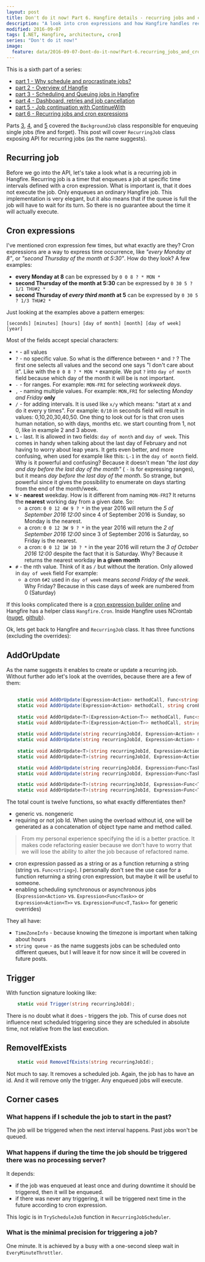 ```yaml
---
layout: post
title: Don't do it now! Part 6. Hangfire details - recurring jobs and cron expressions
description: "A look into cron expressions and how Hangfire handles recurring jobs"
modified: 2016-09-07
tags: [.NET, Hangfire, architecture, cron]
series: "Don't do it now!"
image:
  feature: data/2016-09-07-Dont-do-it-now!Part-6.recurring_jobs_and_cron_expressions/logo.jpg
---
```


This is a sixth part of a series:

- [part 1 - Why schedule and procrastinate jobs?](/Don't-do-it)
- [part 2 - Overview of Hangfie](/Don't-do-it-now!-Part-2.-Background-tasks,-job-queuing-and-scheduling-with-Hangfire/)
- [part 3 - Scheduling and Queuing jobs in Hangfire](/Don't-do-it-now!-Part-3.-Hangfire-details-jobs/)
- [part 4 - Dashboard, retries and job cancellation](/Don't-do-it-now!-Part-4.-Hangfire-details-dashboard,-retries-and-job-cancellation/)
- [part 5 - Job continuation with ContinueWith](/Don't-do-it-now!-Part-5.-Hangfire-job-continuation,-ContinueWith/)
- [part 6 - Recurring jobs and cron expressions](/Don't-do-it-now!-Part-6.-Hangfire-recurring-jobs/)

Parts [3](/Don't-do-it-now!-Part-3.-Hangfire-details-jobs/), [4](/Don't-do-it-now!-Part-4.-Hangfire-details-dashboard,-retries-and-job-cancellation/), and [5](/Don't-do-it-now!-Part-5.-Hangfire-job-continuation,-ContinueWith/) covered the `BackgroundJob` class responsible for enqueuing single jobs (fire and forget). This post will cover `RecurringJob` class exposing API for recurring jobs (as the name suggests).

## Recurring job
Before we go into the API, let's take a look what is a recurring job in Hangfire.
Recurring job is a timer that enqueues a job at specific time intervals defined with a cron expression. What is important is, that it does not execute the job. Only enqueues an ordinary Hangfire job. This implementation is very elegant, but it also means that if the queue is full the job will have to wait for its turn. So there is no guarantee about the time it will actually execute.
<!--MORE-->

## Cron expressions
I've mentioned cron expression few times, but what exactly are they? Cron expressions are a way to express time occurrence, like *"every Monday at 8"*, or *"second Thursday of the month at 5:30"*. How do they look? A few examples:

- **every Monday at 8** can be expressed by `0 0 8 ? * MON *` 
- **second Thursday of the month at 5:30** can be expressed by `0 30 5 ? 1/1 THU#2 *`
- **second Thursday of *every third month* at 5** can be expressed by `0 30 5 ? 1/3 THU#2 *`

Just looking at the examples above a pattern emerges:

`[seconds] [minutes] [hours] [day of month] [month] [day of week] [year]`

Most of the fields accept special characters:

- `*` - all values
- `?` - no specific value. So what is the difference between `*` and `?` ? The first one selects all values and the second one says "I don't care about it". Like with the `0 0 8 ? * MON *` example. We put `?` into `day of month` field because which day of the month it will be is not important.
- `-` - for ranges. For example: `MON-FRI` for selecting *workweek days*.
- `,` - naming multiple values. For example: `MON,FRI` for selecting *Monday and Friday* **only**
- `/` - for adding intervals. It is used like `x/y` which means: "start at x and do it every y times". For example: `0/10` in seconds field will result in values: 0,10,20,30,40,50. One thing to look out for is that cron uses human notation, so with days, months etc. we start counting from 1, not 0, like in example 2 and 3 above.
- `L` - last. It is allowed in two fields: `day of month` and `day of week`. This comes in handy when talking about the last day of February and not having to worry about leap years. It gets even better, and more confusing, when used for example like this: `L-1` in the `day of month` field. Why is it powerful and confusing? Because it doesn't mean *"the last day and day before the last day of the month"* ( `-` is for expressing ranges), but it means *day before the last day of the month*. So strange, but powerful since it gives the possibility to enumerate on days starting from the end of the month/week.          
- `W` - **nearest** weekday. How is it different from naming `MON-FRI`? It returns the **nearest** working day from a given date. So:
    - a cron: `0 0 12 4W 9 ? *` in the year 2016 will return the *5 of September 2016 12:00* since 4 of September 2016 is Sunday, so Monday is the nearest.
    - a cron: `0 0 12 3W 9 ? *` in the year 2016 will return the *2 of September 2016 12:00* since 3 of September 2016 is Saturday, so Friday is the nearest.
    - a cron: `0 0 12 1W 10 ? *` in the year 2016 will return the *3 of October 2016 12:00* despite the fact that it is Saturday. Why? Because it returns the nearest workday **in a given month**
- `#` - the nth value. Think of it as `/` but without the iteration. Only allowed in `day of week` field  For example:
    - a cron `6#2` used in `day of week` means *second Friday of the week*. Why Friday? Because in this case days of week are numbered from 0 (Saturday)

If this looks complicated there is a [cron expression builder online](http://www.cronmaker.com/) and Hangfire has a helper class `Hangfire.Cron`. Inside Hangfire uses NCrontab ([nuget](https://www.nuget.org/packages/ncrontab/), [github](https://github.com/atifaziz/NCrontab)).

Ok, lets get back to Hangfire and `RecurringJob` class. It has three functions (excluding the overrides):

## AddOrUpdate
As the name suggests it enables to create or update a recurring job. Without further ado let's look at the overrides, because there are a few of them:

```csharp
    
    static void AddOrUpdate(Expression<Action> methodCall, Func<string> cronExpression, TimeZoneInfo timeZone = null, string queue = "default");
    static void AddOrUpdate(Expression<Action> methodCall, string cronExpression, TimeZoneInfo timeZone = null, string queue = "default");
    
    static void AddOrUpdate<T>(Expression<Action<T>> methodCall, Func<string> cronExpression, TimeZoneInfo timeZone = null, string queue = "default");
    static void AddOrUpdate<T>(Expression<Action<T>> methodCall, string cronExpression, TimeZoneInfo timeZone = null, string queue = "default");
    
    static void AddOrUpdate(string recurringJobId, Expression<Action> methodCall, Func<string> cronExpression, TimeZoneInfo timeZone = null, string queue = "default");
    static void AddOrUpdate(string recurringJobId, Expression<Action> methodCall, string cronExpression, TimeZoneInfo timeZone = null, string queue = "default");
    
    static void AddOrUpdate<T>(string recurringJobId, Expression<Action<T>> methodCall, Func<string> cronExpression, TimeZoneInfo timeZone = null, string queue = "default");
    static void AddOrUpdate<T>(string recurringJobId, Expression<Action<T>> methodCall, string cronExpression, TimeZoneInfo timeZone = null, string queue = "default");

    static void AddOrUpdate(string recurringJobId, Expression<Func<Task>> methodCall, Func<string> cronExpression, TimeZoneInfo timeZone = null, string queue = "default");
    static void AddOrUpdate(string recurringJobId, Expression<Func<Task>> methodCall, string cronExpression, TimeZoneInfo timeZone = null, string queue = "default");

    static void AddOrUpdate<T>(string recurringJobId, Expression<Func<T, Task>> methodCall, Func<string> cronExpression, TimeZoneInfo timeZone = null, string queue = "default");
    static void AddOrUpdate<T>(string recurringJobId, Expression<Func<T, Task>> methodCall, string cronExpression, TimeZoneInfo timeZone = null, string queue = "default");
```

The total count is twelve functions, so what exactly differentiates then?

- generic vs. nongeneric
- requiring or not job Id. When using the overload without id, one will be generated as a concatenation of object type name and method called. 

> From my personal experience specifying the id is a better practice. It makes code refactoring easier because we don't have to worry that we will lose the ability to alter the job because of refactored name.
     
- cron expression passed as a string or as a function returning a string (string vs. `Func<string>`). I personally don't see the use case for a function returning a string cron expression, but maybe it will be useful to someone.  
- enabling scheduling synchronous or asynchronous jobs (`Expression<Action>` vs. `Expression<Func<Task>>` or `Expression<Action<T>>` vs. `Expression<Func<T,Task>>` for generic overrides)

They all have:

- `TimeZoneInfo` -  because knowing the timezone is important when talking about hours
- `string queue` - as the name suggests jobs can be scheduled onto different queues, but I will leave it for now since it will be covered in future posts.

## Trigger
With function signature looking like:

```csharp
    static void Trigger(string recurringJobId);
```
There is no doubt what it does - triggers the job. This of curse does not influence next scheduled triggering since they are scheduled in absolute time, not relative from the last execution.  

## RemoveIfExists

``` csharp
    static void RemoveIfExists(string recurringJobId);
```
Not much to say. It removes a scheduled job. Again, the job has to have an id. And it will remove only the trigger. Any enqueued jobs will execute.


## Corner cases

### What happens if I schedule the job to start in the past?
The job will be triggered when the next interval happens. Past jobs won't be queued.

### What happens if during the time the job should be triggered there was no processing server?
It depends:

- if the job was enqueued at least once and during downtime it should be triggered, then it will be enqueued.
- if there was never any triggering, it will be triggered next time in the future according to cron expression.
   
This logic is in `TryScheduleJob` function in `RecurringJobScheduler`.

### What is the minimal precision for triggering a job?
One minute. It is achieved by a busy with a one-second sleep wait in `EveryMinuteThrottler`.